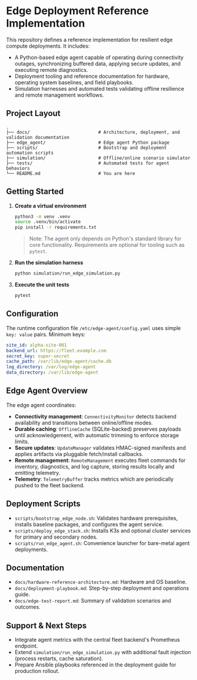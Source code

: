 # Edge Deployment Reference Implementation

This repository defines a reference implementation for resilient edge compute deployments. It includes:

- A Python-based edge agent capable of operating during connectivity outages, synchronizing buffered data, applying secure updates, and executing remote diagnostics.
- Deployment tooling and reference documentation for hardware, operating system baselines, and field playbooks.
- Simulation harnesses and automated tests validating offline resilience and remote management workflows.

## Project Layout

```
.
├── docs/                          # Architecture, deployment, and validation documentation
├── edge_agent/                    # Edge agent Python package
├── scripts/                       # Bootstrap and deployment automation scripts
├── simulation/                    # Offline/online scenario simulator
├── tests/                         # Automated tests for agent behaviors
└── README.md                      # You are here
```

## Getting Started

1. **Create a virtual environment**
   ```bash
   python3 -m venv .venv
   source .venv/bin/activate
   pip install -r requirements.txt
   ```
   > Note: The agent only depends on Python's standard library for core functionality. Requirements are optional for tooling such as `pytest`.

2. **Run the simulation harness**
   ```bash
   python simulation/run_edge_simulation.py
   ```

3. **Execute the unit tests**
   ```bash
   pytest
   ```

## Configuration

The runtime configuration file `/etc/edge-agent/config.yaml` uses simple `key: value` pairs. Minimum keys:

```yaml
site_id: alpha-site-001
backend_url: https://fleet.example.com
secret_key: super-secret
cache_path: /var/lib/edge-agent/cache.db
log_directory: /var/log/edge-agent
data_directory: /var/lib/edge-agent
```

## Edge Agent Overview

The edge agent coordinates:

- **Connectivity management**: `ConnectivityMonitor` detects backend availability and transitions between online/offline modes.
- **Durable caching**: `OfflineCache` (SQLite-backed) preserves payloads until acknowledgement, with automatic trimming to enforce storage limits.
- **Secure updates**: `UpdateManager` validates HMAC-signed manifests and applies artifacts via pluggable fetch/install callbacks.
- **Remote management**: `RemoteManagement` executes fleet commands for inventory, diagnostics, and log capture, storing results locally and emitting telemetry.
- **Telemetry**: `TelemetryBuffer` tracks metrics which are periodically pushed to the fleet backend.

## Deployment Scripts

- `scripts/bootstrap_edge_node.sh`: Validates hardware prerequisites, installs baseline packages, and configures the agent service.
- `scripts/deploy_edge_stack.sh`: Installs K3s and optional cluster services for primary and secondary nodes.
- `scripts/run_edge_agent.sh`: Convenience launcher for bare-metal agent deployments.

## Documentation

- `docs/hardware-reference-architecture.md`: Hardware and OS baseline.
- `docs/deployment-playbook.md`: Step-by-step deployment and operations guide.
- `docs/edge-test-report.md`: Summary of validation scenarios and outcomes.

## Support & Next Steps

- Integrate agent metrics with the central fleet backend's Prometheus endpoint.
- Extend `simulation/run_edge_simulation.py` with additional fault injection (process restarts, cache saturation).
- Prepare Ansible playbooks referenced in the deployment guide for production rollout.
